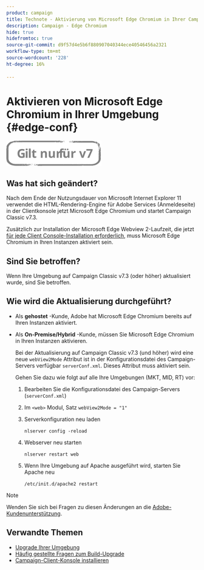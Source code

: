 ```yaml
---
product: campaign
title: Technote - Aktivierung von Microsoft Edge Chromium in Ihrer Campaign-Umgebung
description: Campaign - Edge Chromium
hide: true
hidefromtoc: true
source-git-commit: d9f57d4e5b6f880907040344ece40546456a2321
workflow-type: tm+mt
source-wordcount: '228'
ht-degree: 16%

---
```



# Aktivieren von Microsoft Edge Chromium in Ihrer Umgebung {#edge-conf}

![](../../assets/v7-only.svg)


## Was hat sich geändert?

Nach dem Ende der Nutzungsdauer von Microsoft Internet Explorer 11 verwendet die HTML-Rendering-Engine für Adobe Services (Anmeldeseite) in der Clientkonsole jetzt Microsoft Edge Chromium und startet Campaign Classic v7.3.

Zusätzlich zur Installation der Microsoft Edge Webview 2-Laufzeit, die jetzt [für jede Client Console-Installation erforderlich](../../installation/using/installing-the-client-console.md#webview), muss Microsoft Edge Chromium in Ihren Instanzen aktiviert sein.

## Sind Sie betroffen?

Wenn Ihre Umgebung auf Campaign Classic v7.3 (oder höher) aktualisiert wurde, sind Sie betroffen.

## Wie wird die Aktualisierung durchgeführt?

* Als **gehostet** -Kunde, Adobe hat Microsoft Edge Chromium bereits auf Ihren Instanzen aktiviert.

* Als **On-Premise/Hybrid** -Kunde, müssen Sie Microsoft Edge Chromium in Ihren Instanzen aktivieren.

   Bei der Aktualisierung auf Campaign Classic v7.3 (und höher) wird eine neue `webView2Mode` Attribut ist in der Konfigurationsdatei des Campaign-Servers verfügbar `serverConf.xml`. Dieses Attribut muss aktiviert sein.

   Gehen Sie dazu wie folgt auf alle Ihre Umgebungen (MKT, MID, RT) vor:

   1. Bearbeiten Sie die Konfigurationsdatei des Campaign-Servers (`serverConf.xml`)
   1. Im `<web>` Modul, Satz `webView2Mode = "1"`
   1. Serverkonfiguration neu laden

      ```
      nlserver config -reload
      ```

   1. Webserver neu starten

      ```
      nlserver restart web
      ```

   1. Wenn Ihre Umgebung auf Apache ausgeführt wird, starten Sie Apache neu

      ```
      /etc/init.d/apache2 restart
      ```


>[!NOTE]
>
>Wenden Sie sich bei Fragen zu diesen Änderungen an die [Adobe-Kundenunterstützung](https://helpx.adobe.com/de/enterprise/admin-guide.html/enterprise/using/support-for-experience-cloud.ug.html).

## Verwandte Themen

* [Upgrade Ihrer Umgebung](../../production/using/build-upgrade.md)
* [Häufig gestellte Fragen zum Build-Upgrade](../../platform/using/faq-build-upgrade.md)
* [Campaign-Client-Konsole installieren](../../installation/using/installing-the-client-console.md)

